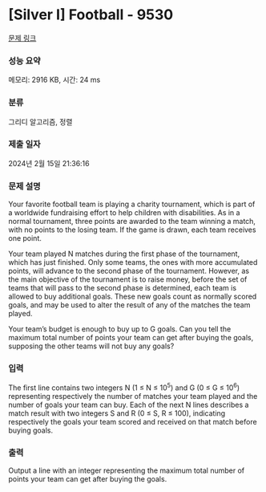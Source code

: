 # [Silver I] Football - 9530 

[문제 링크](https://www.acmicpc.net/problem/9530) 

### 성능 요약

메모리: 2916 KB, 시간: 24 ms

### 분류

그리디 알고리즘, 정렬

### 제출 일자

2024년 2월 15일 21:36:16

### 문제 설명

<p>Your favorite football team is playing a charity tournament, which is part of a worldwide fundraising effort to help children with disabilities. As in a normal tournament, three points are awarded to the team winning a match, with no points to the losing team. If the game is drawn, each team receives one point.</p>

<p>Your team played N matches during the first phase of the tournament, which has just finished. Only some teams, the ones with more accumulated points, will advance to the second phase of the tournament. However, as the main objective of the tournament is to raise money, before the set of teams that will pass to the second phase is determined, each team is allowed to buy additional goals. These new goals count as normally scored goals, and may be used to alter the result of any of the matches the team played.</p>

<p>Your team’s budget is enough to buy up to G goals. Can you tell the maximum total number of points your team can get after buying the goals, supposing the other teams will not buy any goals?</p>

### 입력 

 <p>The first line contains two integers N (1 ≤ N ≤ 10<sup>5</sup>) and G (0 ≤ G ≤ 10<sup>6</sup>) representing respectively the number of matches your team played and the number of goals your team can buy. Each of the next N lines describes a match result with two integers S and R (0 ≤ S, R ≤ 100), indicating respectively the goals your team scored and received on that match before buying goals.</p>

### 출력 

 <p>Output a line with an integer representing the maximum total number of points your team can get after buying the goals.</p>

